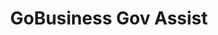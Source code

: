 ---
layout: homepage
title: GoBusiness Gov Assist
description: For Singapore Businesses
image: /images/
permalink: /
notification: <strong>COVID-19 Government Assistance for Businesses:</strong> Click <a href="/supportschemes/general">here</a> to view the list of government assistance to help businesses tide through COVID-19 
sections:
    - hero:
        title: Government Assistance for Businesses
        subtitle: The e-Adviser helps businesses in finding relevant assistance schemes based on their needs.
        background: /images/govassist-hero-banner.jpg/
        button: Get started with e-Adviser
        url: https://gaeadviser.gobusiness.gov.sg/
        key_highlights:
        - title: E-adviser
          url: https://gaeadviser.gobusiness.gov.sg/
          description: Find relevant Government assistance schemes for your business needs
      #  - title: Gobusiness Covid
      #    url: https://covid.gobusiness.gov.sg/supportschemes/general
      #    description: Supporting our businesses, overcoming challenges and emerging stronger
        - title: Gebiz Alerts
          url: /gebiz-alerts/
          description: Get notifications on the latest Government procurement opportunities
      #  - title: GoBusiness Licensing
      #    url: https://www.gobusiness.gov.sg/licences
      #    description: Freely select and apply for the licences you need with the Guided Journey or Self-Service feature
      #  - title: Productivity Solutions Grant
      #    url: /productivity-solutions-grant/
      #    description: PSG supports companies in the adoption of pre-scoped IT solutions and equipment that enhances productivity
      #  - title: Business Grants Portal
      #    url: https://www.businessgrants.gov.sg/
      #    description: Business Grants Portal brings government grants for businesses into one place, so it’s easier to find and apply for the grants you need
    - infobar:
        title: List of Government Assistance
        subtitle: 
        description: The Singapore Government offers a a range of assistance schemes to help businesses grow and succeed.<br/>Look for a tax incentive, loan, grant, or programme here.
        button: View by Assistance Type
        url: /gov-assist/#search-by-assistance-type
---